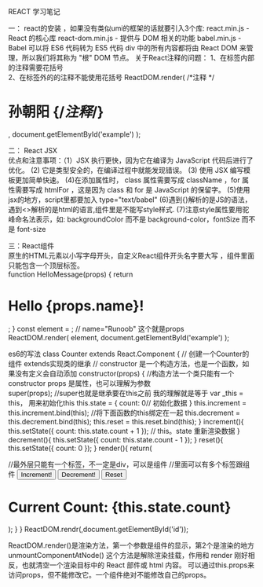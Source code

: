 REACT 学习笔记

 一： react的安装 ，如果没有类似umi的框架的话就要引入3个库:
        react.min.js - React 的核心库
        react-dom.min.js - 提供与 DOM 相关的功能
        babel.min.js - Babel 可以将 ES6 代码转为 ES5 代码
       div 中的所有内容都将由 React DOM 来管理，所以我们将其称为 "根" DOM 节点。
      关于React注释的问题：
        1、在标签内部的注释需要花括号                 
        2、在标签外的的注释不能使用花括号
           ReactDOM.render(
              /*注释 */
              <h1>孙朝阳 {/*注释*/}</h1>,
          document.getElementById('example')
         );
         
 二： React JSX   
    优点和注意事项：（1）JSX 执行更快，因为它在编译为 JavaScript 代码后进行了优化。
                   (2) 它是类型安全的，在编译过程中就能发现错误。
                   (3) 使用 JSX 编写模板更加简单快速。
                   (4)在添加属性时， class 属性需要写成 className ，for 属性需要写成 htmlFor ，这是因为 class 和 for 是 JavaScript 的保留字。
                   (5)使用jsx的地方，script里都要加入 type="text/babel"
                   (6)遇到{}解析的是JS的语法，遇到<>解析的是html的语言,组件里是不能写style样式.
                   (7)注意style属性要用驼峰命名法表示，如: backgroundColor 而不是 background-color，fontSize 而不是 font-size
             
三：React组件    
      原生的HTML元素以小写字母开头，自定义React组件开头名字要大写 ，组件里面只能包含一个顶层标签。   
      function HelloMessage(props) {
          return <h1>Hello {props.name}!</h1>;
      }
      const element = <HelloMessage name="Runoob"/>;  // name="Runoob" 这个就是props    
      ReactDOM.render(
         element,
         document.getElementById('example')
      );
      
   es6的写法
    class Counter extends React.Component {   // 创建一个Counter的组件   extends实现类的继承
      // constructor 是一个构造方法，也是一个函数，如果没有定义会自动添加
      constructor(props) {   //构造方法一个类只能有一个constructor        props 是属性，也可以理解为参数  
      super(props);       //super也就是继承要在this之前   我的理解就是等于 var _this = this， 用来初始化this
        this.state = {
          count: 0// 初始化数据
        }
        this.increment = this.increment.bind(this);  //将下面函数的this绑定在一起
        this.decrement = this.decrement.bind(this);
        this.reset = this.reset.bind(this);
      }
      increment(){
        this.setState({  count: this.state.count + 1 });  // this。state   重新渲染数据
      }
      decrement(){
        this.setState({   count: this.state.count - 1 });
      }
      reset(){
        this.setState({   count: 0 });
      }
      render(){
        return(
          <div>       //最外层只能有一个标签，不一定是div，可以是组件
            <Test/>   //里面可以有多个标签跟组件
            <App/>
            <button className='inc' onClick={this.increment}>Increment!</button>
            <button className='dec' onClick={this.decrement}>Decrement!</button>
            <button className='reset' onClick={this.reset}>Reset</button>
            <h1>Current Count: {this.state.count}</h1>
          </div>
        );
      }
    }
    ReactDOM.rendr(<Counter/>,document.getElementById('id'));  
    
   ReactDOM.render()是渲染方法，第一个参数是组件的显示，第2个是渲染的地方
   unmountComponentAtNode() 这个方法是解除渲染挂载，作用和 render 刚好相反，也就清空一个渲染目标中的 React 部件或 html 内容。
   可以通过this.props来访问props，但不能修改它。一个组件绝对不能修改自己的props。
   
      
     


  
 
